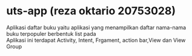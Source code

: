 # uts-app (reza oktario 20753028)

Aplikasi daftar buku 
yaitu aplikasi yang menampilkan daftar nama-nama buku terpopuler berbentuk list pada  
Aplikasi ini terdapat Activity, Intent, Frgament, action bar,View dan View Group 


